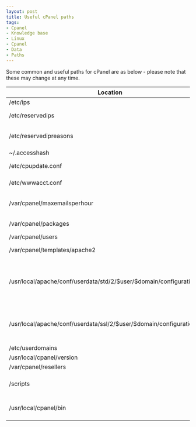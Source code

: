 ```yaml
---
layout: post
title: Useful cPanel paths
tags:
- Cpanel
- Knowledge base
- Linux
- Cpanel
- Data
- Paths
---
```


Some common and useful paths for cPanel are as below - please note that these may change at any time.

<table>
    <thead>
        <tr>
            <th>Location</th>
            <th>Contents</th>
        </tr>
    </thead>
    <tbody>
        <tr>
            <td>/etc/ips</td>
            <td>IP Addresses</td>
        </tr>
        <tr>
            <td>/etc/reservedips</td>
            <td>Reserved IP addresses</td>
        </tr>
        <tr>
            <td>/etc/reservedipreasons</td>
            <td>Reserved IP address reasons</td>
        </tr>
        <tr>
            <td>~/.accesshash</td>
            <td>WHM API key</td>
        </tr>
        <tr>
            <td>/etc/cpupdate.conf</td>
            <td>cPanel update configuration</td>
        </tr>
        <tr>
            <td>/etc/wwwacct.conf</td>
            <td>Basic cPanel config</td>
        </tr>
        <tr>
            <td>/var/cpanel/maxemailsperhour</td>
            <td>System wide max emails per hour setting</td>
        </tr>
        <tr>
            <td>/var/cpanel/packages</td>
            <td>cPanel packages</td>
        </tr>
        <tr>
            <td>/var/cpanel/users</td>
            <td>User data</td>
        </tr>
        <tr>
            <td>/var/cpanel/templates/apache2</td>
            <td>Apache vhost templates</td>
        </tr>
        <tr>
            <td>/usr/local/apache/conf/userdata/std/2/$user/$domain/configuration.conf</td>
            <td>Apache vhost config customizations for $user's $domain (not SSL)</td>
        </tr>
        <tr>
            <td>/usr/local/apache/conf/userdata/ssl/2/$user/$domain/configuration.conf</td>
            <td>Apache vhost config customizations for $user's $domain (SSL)</td>
        </tr>
        <tr>
            <td>/etc/userdomains</td>
            <td>Users domains</td>
        </tr>
        <tr>
            <td>/usr/local/cpanel/version</td>
            <td>cPanel version</td>
        </tr>
        <tr>
            <td>/var/cpanel/resellers</td>
            <td>Resellers</td>
        </tr>
        <tr>
            <td>/scripts</td>
            <td>Loads of useful cPanel related scripts</td>
        </tr>
        <tr>
            <td>/usr/local/cpanel/bin</td>
            <td>Loads of useful cPanel scripts</td>
        </tr>
    </tbody>
</table>

